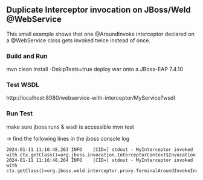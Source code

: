 ## Duplicate Interceptor invocation on JBoss/Weld @WebService

This small example shows that one @AroundInvoke interceptor declared on a @WebService class gets invoked twice instead
of once.

### Build and Run

mvn clean install -DskipTests=true
deploy war onto a JBoss-EAP 7.4.10

### Test WSDL

http://localhost:8080/webservice-with-interceptor/MyService?wsdl

### Run Test

make sure jboss runs & wsdl is accessible
mvn test

-> find the following lines in the jboss console log
```
2024-01-11 11:16:48,263 INFO    [CID=] stdout - MyInterceptor invoked with ctx.getClass()=org.jboss.invocation.InterceptorContext$Invocation
2024-01-11 11:16:48,264 INFO    [CID=] stdout - MyInterceptor invoked with ctx.getClass()=org.jboss.weld.interceptor.proxy.TerminalAroundInvokeInvocationContext
```
